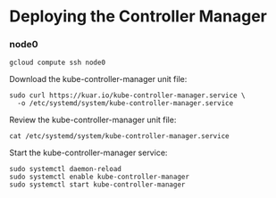 # Deploying the Controller Manager

### node0

```
gcloud compute ssh node0
```

Download the kube-controller-manager unit file:

```
sudo curl https://kuar.io/kube-controller-manager.service \
  -o /etc/systemd/system/kube-controller-manager.service
```

Review the kube-controller-manager unit file:

```
cat /etc/systemd/system/kube-controller-manager.service
```

Start the kube-controller-manager service:

```
sudo systemctl daemon-reload
sudo systemctl enable kube-controller-manager
sudo systemctl start kube-controller-manager
```
